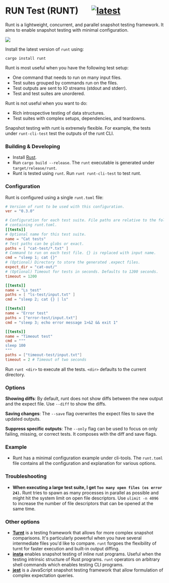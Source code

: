 # RUN Test (RUNT) &emsp; [![latest]][crate]

[latest]: https://img.shields.io/crates/v/runt.svg
[crate]: https://crates.io/crates/runt

Runt is a lightweight, concurrent, and parallel snapshot testing framework. 
It aims to enable snapshot testing with minimal configuration.

![](static/runt.gif)

Install the latest version of `runt` using:
```
cargo install runt
```

Runt is most useful when you have the following test setup:
- One command that needs to run on many input files.
- Test suites grouped by commands run on the files.
- Test outputs are sent to IO streams (stdout and stderr).
- Test and test suites are unordered.

Runt is not useful when you want to do:
- Rich introspective testing of data structures.
- Test suites with complex setups, dependencies, and teardowns.

Snapshot testing with runt is extremely flexible. For example, the tests
under `runt-cli-test` test the outputs of the runt CLI.

### Building & Developing

- Install [Rust][].
- Run `cargo build --release`. The `runt` executable is generated
  under `target/release/runt`.
- Runt is tested using `runt`. Run `runt runt-cli-test` to test runt.

### Configuration

Runt is configured using a single `runt.toml` file:

```toml
# Version of runt to be used with this configuration.
ver = "0.3.0"

# Configuration for each test suite. File paths are relative to the folder
# containing runt.toml.
[[tests]]
# Optional name for this test suite.
name = "Cat tests"
# Test paths can be globs or exact.
paths = [ "cat-test/*.txt" ]
# Command to run on each test file. {} is replaced with input name.
cmd = "sleep 1; cat {}"
# (Optional) Directory to store the generated .expect files.
expect_dir = "cat-out/"
# (Optional) Timeout for tests in seconds. Defaults to 1200 seconds.
timeout = 1200

[[tests]]
name = "Ls test"
paths = [ "ls-test/input.txt" ]
cmd = "sleep 2; cat {} | ls"

[[tests]]
name = "Error test"
paths = ["error-test/input.txt"]
cmd = "sleep 3; echo error message 1>&2 && exit 1"

[[tests]]
name = "Timeout test"
cmd = """
sleep 100
"""
paths = ["timeout-test/input.txt"]
timeout = 2 # Timeout of two seconds
```

Run `runt <dir>` to execute all the tests. `<dir>` defaults to the current
directory.

### Options

**Showing diffs**: By default, runt does not show diffs between the new output
and the expect file. Use `--diff` to show the diffs.

**Saving changes**: The `--save` flag overwrites the expect files to save the
updated outputs.

**Suppress specific outputs**: The `--only` flag can be used to focus on only
failing, missing, or correct tests. It composes with the diff and save flags.


### Example

- Runt has a minimal configuration example under cli-tools. The `runt.toml`
  file contains all the configuration and explanation for various options.

### Troubleshooting

- **When executing a large test suite, I get `Too many open files (os error 24)`.**
  Runt tries to spawn as many processes in parallel as possible and might hit
  the system limit on open file descriptors. Use `ulimit -n 4096` to increase
  the number of file descriptors that can be opened at the same time.

### Other options

- **[Turnt][]** is a testing framework that allows for more
  complex snapshot comparisons. It's particularly powerful when you have
  several intermediate files you'd like to compare. `runt` forgoes the
  flexibility of turnt for faster execution and built-in output diffing.
- **[insta][]** enables snapshot testing of inline rust programs. Useful when
  the testing intrinsic structure of Rust programs. `runt` operators on
  arbitrary shell commands which enables testing CLI programs.
- **[jest][]** is a JavaScript snapshot testing framework that allow
  formulation of complex expectation queries.

[rust]: https://www.rust-lang.org/tools/install
[turnt]: https://github.com/cucapra/turnt
[insta]: https://docs.rs/insta/0.15.0/insta/
[jest]: https://jestjs.io/
